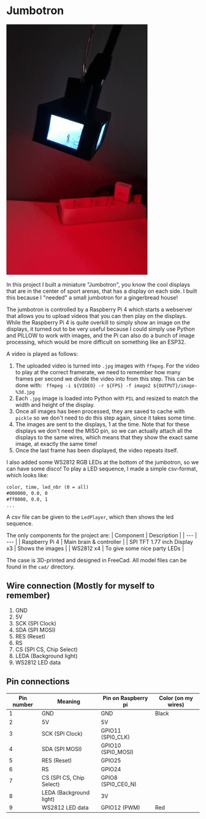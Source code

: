 # Jumbotron

![Jumbotron](display.gif)

In this project I built a miniature "Jumbotron", you know the cool displays that are in the center of sport arenas, that has a display on each side. I built this because I "needed" a small jumbotron for a gingerbread house!

The jumbotron is controlled by a Raspberry Pi 4 which starts a webserver that allows you to upload videos that you can then play on the displays. While the Raspberry Pi 4 is quite overkill to simply show an image on the displays, it turned out to be very useful because I could simply use Python and PILLOW to work with images, and the Pi can also do a bunch of image processing, which would be more difficult on something like an ESP32.

A video is played as follows:
1. The uploaded video is turned into `.jpg` images with `ffmpeg`. For the video to play at the correct framerate, we need to remember how many frames per second we divide the video into from this step.
This can be done with: ` ffmpeg -i ${VIDEO} -r ${FPS} -f image2 ${OUTPUT}/image-%3d.jpg`
2. Each `.jpg` image is loaded into Python with `PIL` and resized to match the width and height of the display.
3. Once all images has been processed, they are saved to cache with `pickle` so we don't need to do this step again, since it takes some time.
4. The images are sent to the displays, 1 at the time. Note that for these displays we don't need the MISO pin, so we can actually attach all the displays to the same wires, which means that they show the exact same image, at exactly the same time!
5. Once the last frame has been displayed, the video repeats itself.

I also added some WS2812 RGB LEDs at the bottom of the jumbotron, so we can have some disco!
To play a LED sequence, I made a simple csv-format, which looks like:
```
color, time, led_nbr (0 = all)
#000000, 0.0, 0
#ff0000, 0.0, 1
...
```
A csv file can be given to the `LedPlayer`, which then shows the led sequence.

The only components for the project are:
| Component | Description |
| --- | --- |
| Raspberry Pi 4 | Main brain & controller |
| SPI TFT 1.77 inch Display x3 | Shows the images |
| WS2812 x4 | To give some nice party LEDs |

The case is 3D-printed and designed in FreeCad. All model files can be found in the `cad/` directory.

## Wire connection (Mostly for myself to remember)
1. GND
2. 5V
3. SCK (SPI Clock)
4. SDA (SPI MOSI)
5. RES (Reset)
6. RS
7. CS (SPI CS, Chip Select)
8. LEDA (Background light)
9. WS2812 LED data

## Pin connections
| Pin number | Meaning | Pin on Raspberry pi | Color (on my wires) |
| --- | --- | --- | --- |
| 1 | GND | GND | Black |
| 2 | 5V | 5V | |
| 3 | SCK (SPI Clock) | GPIO11 (SPI0_CLK) | |
| 4 | SDA (SPI MOSI) | GPIO10 (SPI0_MOSI) | |
| 5 | RES (Reset) | GPIO25 | |
| 6 | RS | GPIO24 | |
| 7 | CS (SPI CS, Chip Select) | GPIO8 (SPI0_CE0_N) | |
| 8 | LEDA (Background light) | 3V | |
| 9 | WS2812 LED data | GPIO12 (PWM) | Red |